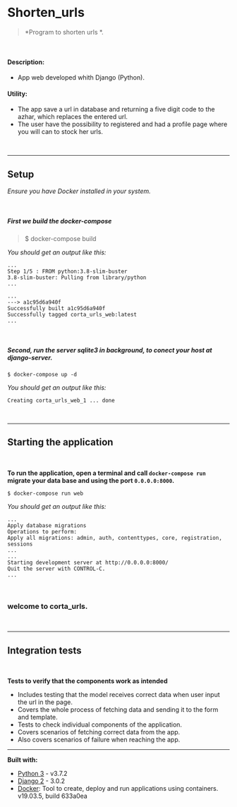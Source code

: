 
&nbsp;
# Shorten_urls 

>*Program to shorten urls *.

&nbsp;

#### Description:

  - App web developed whith Django (Python).

#### Utility:

  * The app save a url in database and returning a five digit code to the azhar, which replaces the entered url. 
  * The user have the possibility to registered and had a profile page where you will can to stock her urls.

&nbsp;

---

## Setup

*Ensure you have Docker installed in your system.*

&nbsp;

##### First we build the docker-compose


>$ docker-compose build  

*You should get an output like this:*

```
...
Step 1/5 : FROM python:3.8-slim-buster
3.8-slim-buster: Pulling from library/python
...

...
---> a1c95d6a940f
Successfully built a1c95d6a940f
Successfully tagged corta_urls_web:latest
...
```

&nbsp;

##### Second, run the server sqlite3 in background, to conect your host at django-server.


`$ docker-compose up -d`


*You should get an output like this:*

`Creating corta_urls_web_1 ... done`

&nbsp;

---

## Starting the application
&nbsp;

**To run the application, open a terminal and call `docker-compose run` migrate your data base and using the port `0.0.0.0:8000`.**


`$ docker-compose run web`


*You should get an output like this:*

```
...
Apply database migrations
Operations to perform:
Apply all migrations: admin, auth, contenttypes, core, registration, sessions
...
...
Starting development server at http://0.0.0.0:8000/
Quit the server with CONTROL-C.
...
```

&nbsp;
### welcome to corta_urls.
&nbsp;

--- 

## Integration tests
&nbsp;

**Tests to verify that the components work as intended**
* Includes testing that the model receives correct data when user input the url in the page.
* Covers the whole process of fetching data and sending it to the form and template. 
* Tests to check individual components of the application.
* Covers scenarios of fetching correct data from the app.
* Also covers scenarios of failure when reaching the app.
&nbsp;
---
**Built with:**
* [Python 3](https://www.python.org/download/releases/3.0/ "Python 3") - v3.7.2
* [Django 2](https://docs.djangoproject.com/en/3.0/ "Django 2") - 3.0.2
* [Docker](https://www.docker.com/ "Docker"): Tool to create, deploy and run applications using containers. v19.03.5, build 633a0ea
